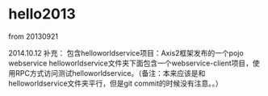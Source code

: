 hello2013
=========

from 20130921


2014.10.12  补充：
  包含helloworldservice项目：Axis2框架发布的一个pojo webservice
  helloworldservice文件夹下面包含一个webservice-client项目，使用RPC方式访问测试helloworldservice。（备注：本来应该是和helloworldservice文件夹平行，但是git commit的时候没有注意。。）
